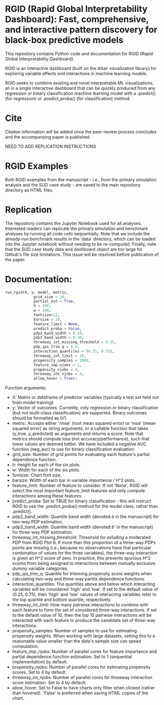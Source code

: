 # RGID (Rapid Global Interpretability Dashboard): Fast, comprehensive, and interactive pattern discovery for black-box predictive models
This repository contains Python code and documentation for RGID (Rapid Global Interpretability Dashboard).

RGID is an interactive dashboard (built on the Altair visualization library) for exploring variable effects and interactions in machine learning models. 

RGID seeks to combine existing and novel interpretable ML visualizations, all in a single interactive dashboard that can be quickly produced from any regression or binary classification machine learning model with a .predict() (for regression) or .predict_proba() (for classification) method.

# Cite
Citaiton information will be added once the peer-review process concludes and the accompanying paper is published.

NEED TO ADD REPLICATION INSTRUCTIONS

# RGID Examples
Both RGID examples from the manuscript - i.e., from the primary simulation analysis and the SUD case study - are saved to the main repository directory as HTML files.

# Replication
The repository contains the Jupyter Notebook used for all analyses. Interested readers can replicate the primary simulation and benchmark analyses by running all code cells sequentially. Note that we include the already-run benchmark results in the 'data' directory, which can be loaded into the Jupyter notebook without needing to be re-computed. Finally, note that the SUD case study data and dashboard object are too large for Github's file size limitations. This issue will be resolved before publication of the paper.

# Documentation:
```python
run_rgid(X, y, model, metric,
             grid_size = 20,
             partial_out = True,
             h = 200,
             w = 200,
             fontsize=12,
             barsize = 10,
             feature_limit = None,
             predict_proba = False,
             pdp2_band_width = 0.10, 
             pdp3_band_width = 0.30,
             threeway_int_missing_threshold = 0.25,
             pdp_ips_trim_q = 0.9,
             interaction_quantiles = (0.25, 0.75),
             threeway_int_limit = 10,
             propensity_samples = 1000,
             feature_imp_njobs = 1,
             propensity_njobs = 4,
             threeway_int_njobs = 4,
             allow_hover = True):
``` 
Function arguments: 
 - X: Matrix or dataframe of predictor variables (typically a test set held out from model training)
 - y: Vector of outcomes. Currently, only regression or binary classification (but not multi-class classification) are supported. Binary outcomes should be formatted as 0/1.
 - metric: Accepts either 'rmse' (root mean squared error) or 'mse' (mean squared error) as string arguments, or a callable function that takes (y_true, y_predicted) as arguments and returns a score. Note that metrics should compute loss (not accuracy/performance), such that lower values are deemed better. We have included a negative AUC function (neg_auc) to use for binary classification evaluation.
 - grid_size: Number of grid points for evaluating each feature's partial dependence function.
 - h: Height for each of the six plots.
 - w: Width for each of the six plots.
 - fontsize: Chart font size.
 - barsize: Width of each bar in variable importance / H^2 plots.
 - feature_limit: Number of feature to consider. If not 'None', RGID will select the most important feature_limit features and only compute interactions among these features.
 - predict_proba: Set to TRUE for binary classification - this will instruct RGID to use the .predict_proba() method for the model class, rather than .predict().
 - pdp2_band_width: Quantile band width (denoted _b_ in the manuscript) for two-way PDP estimation.
 - pdp3_band_width: Quantile band width (denoted _b'_ in the manuscript) for three-way PDP estimation.
 - threeway_int_missing_threshold: Threshold for exluding a moderated PDP from RGID Plot 6. If more than this proportion of a three-way PDPs points are missing (i.e., because no observations have that particular combination of values for the three variables), the three-way interaction is given an H^2 score of zero. In practice, this prevents spurious H^2 scores from being assigned to interactions between mutually exclusive dummy variable categories.
 - pdp_ips_trim_q: Quantile for trimming propensity score weights when calculating two-way and three-way partila dependence functions.
 - interaction_quantiles: The quantiles above and below which interacting variables will be considered 'high' and 'low'. If set to the default value of (0.25, 0.75), then 'high' and 'low' values of interacting variables refer to the top quartile and bottom quartile, respectively.
 - threeway_int_limit: How many pairwise interactions to combine with each feature to form the set of considered three-way interactions. If set to the default value of 10, then the top 10 pairwise interactions will be interacted with each feature to produce the candidate set of three-way interactions.
 - propensity_samples: Number of samples to use for estimating propensity weights. When working with large datasets, setting this to a reasonable value smaller than the data's sample size can speed computation.
 - feature_imp_njobs: Number of parallel cores for feature importance and partial dependence function estimation. Set to 1 (sequential implementation) by default.
 - propensity_njobs: Number of parallel cores for estimating propensity scores. Set to 4 by default.
 - threeway_int_njobs: Number of parallel cores for threeway interaction score estimation. Set to 4 by default.
 - allow_hover: Set to False to have charts only filter when clicked (rather than hovered). 'False' is preferred when saving HTML copies of the chart.
